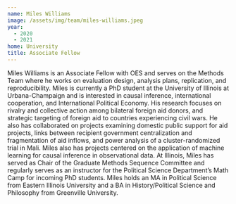 ```yaml
---
name: Miles Williams
image: /assets/img/team/miles-williams.jpeg
year:
  - 2020
  - 2021
home: University
title: Associate Fellow
---
```

Miles Williams is an Associate Fellow with OES and serves on the Methods Team where he works on evaluation design, analysis plans, replication, and reproducibility. Miles is currently a PhD student at the University of Illinois at Urbana-Champaign and is interested in causal inference, international cooperation, and International Political Economy. His research focuses on rivalry and collective action among bilateral foreign aid donors, and strategic targeting of foreign aid to countries experiencing civil wars. He also has collaborated on projects examining domestic public support for aid projects, links between recipient government centralization and fragmentation of aid inflows, and power analysis of a cluster-randomized trial in Mali. Miles also has projects centered on the application of machine learning for causal inference in observational data. At Illinois, Miles has served as Chair of the Graduate Methods Sequence Committee and regularly serves as an instructor for the Political Science Department’s Math Camp for incoming PhD students. Miles holds an MA in Political Science from Eastern Illinois University and a BA in History/Political Science and Philosophy from Greenville University.
